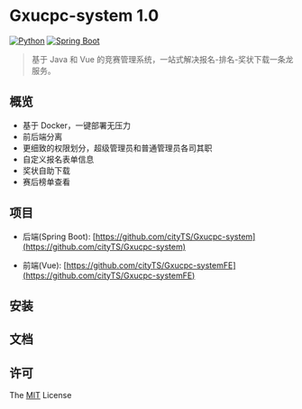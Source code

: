 # Gxucpc-system 1.0

[![Python](https://img.shields.io/badge/java-1.8-blue.svg?style=flat-square)](https://www.oracle.com/java/technologies/downloads/)
[![Spring Boot](https://img.shields.io/badge/SpringBoot-2.7-blue.svg?style=flat-square)](https://spring.com/)

> 基于 Java 和 Vue 的竞赛管理系统，一站式解决报名-排名-奖状下载一条龙服务。

## 概览

+ 基于 Docker，一键部署无压力
+ 前后端分离
+ 更细致的权限划分，超级管理员和普通管理员各司其职
+ 自定义报名表单信息
+ 奖状自助下载
+ 赛后榜单查看

## 项目

+ 后端(Spring Boot): [https://github.com/cityTS/Gxucpc-system](https://github.com/cityTS/Gxucpc-system)

+ 前端(Vue): [https://github.com/cityTS/Gxucpc-systemFE](https://github.com/cityTS/Gxucpc-systemFE)

## 安装

>

## 文档

## 许可

The [MIT](http://opensource.org/licenses/MIT) License

